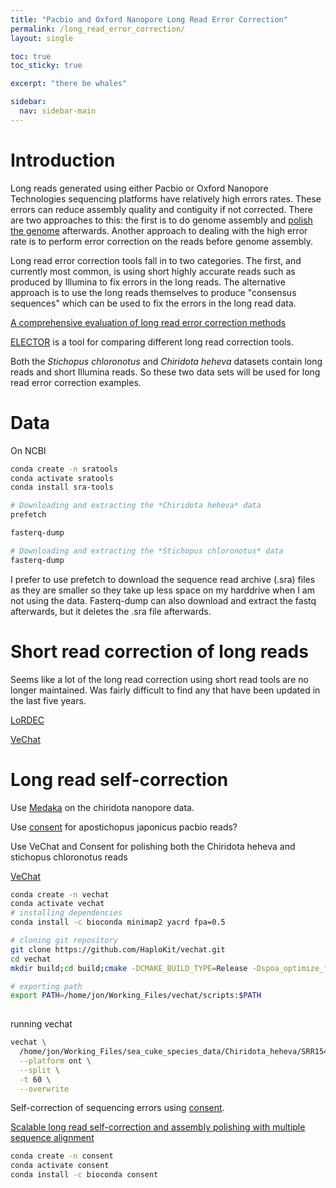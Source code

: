 ```yaml
---
title: "Pacbio and Oxford Nanopore Long Read Error Correction"
permalink: /long_read_error_correction/
layout: single

toc: true 
toc_sticky: true

excerpt: "there be whales"

sidebar:
  nav: sidebar-main
---
```


# Introduction

Long reads generated using either Pacbio or Oxford Nanopore Technologies sequencing platforms have relatively high errors rates. These errors can reduce assembly quality and contiguity if not corrected. There are two approaches to this: the first is to do genome assembly and [polish the genome](/genome_polishing/) afterwards. Another approach to dealing with the high error rate is to perform error correction on the reads before genome assembly. 

Long read error correction tools fall in to two categories. The first, and currently most common, is using short highly accurate reads such as produced by Illumina to fix errors in the long reads. The alternative approach is to use the long reads themselves to produce "consensus sequences" which can be used to fix the errors in the long read data. 

[A comprehensive evaluation of long read error correction methods](https://link.springer.com/article/10.1186/s12864-020-07227-0)

[ELECTOR](https://github.com/kamimrcht/ELECTOR) is a tool for comparing different long read correction tools. 

Both the *Stichopus chloronotus* and *Chiridota heheva* datasets contain long reads and short Illumina reads. So these two data sets will be used for long read error correction examples. 

# Data

On NCBI 
```bash
conda create -n sratools
conda activate sratools
conda install sra-tools

# Downloading and extracting the *Chiridota heheva* data 
prefetch

fasterq-dump

# Downloading and extracting the *Stichopus chloronotus* data
fasterq-dump


```

I prefer to use prefetch to download the sequence read archive (.sra) files as they are smaller so they take up less space on my harddrive when I am not using the data. Fasterq-dump can also download and extract the fastq afterwards, but it deletes the .sra file afterwards. 

# Short read correction of long reads

Seems like a lot of the long read correction using short read tools are no longer maintained. Was fairly difficult to find any that have been updated in the last five years. 

[LoRDEC](http://www.atgc-montpellier.fr/lordec/)

[VeChat](https://github.com/HaploKit/vechat)

# Long read self-correction

Use [Medaka](https://github.com/nanoporetech/medaka) on the chiridota nanopore data. 

Use [consent]() for apostichopus japonicus pacbio reads? 

Use VeChat and Consent for polishing both the Chiridota heheva and stichopus chloronotus reads

[VeChat](https://github.com/HaploKit/vechat) 

```bash
conda create -n vechat
conda activate vechat
# installing dependencies
conda install -c bioconda minimap2 yacrd fpa=0.5

# cloning git repository
git clone https://github.com/HaploKit/vechat.git
cd vechat
mkdir build;cd build;cmake -DCMAKE_BUILD_TYPE=Release -Dspoa_optimize_for_portability=ON ..;make

# exporting path
export PATH=/home/jon/Working_Files/vechat/scripts:$PATH
  
```

running vechat
```bash
vechat \
  /home/jon/Working_Files/sea_cuke_species_data/Chiridota_heheva/SRR15466781/SRR15466781.fastq \
  --platform ont \
  --split \
  -t 60 \
  --overwrite

```



Self-correction of sequencing errors using [consent](https://github.com/morispi/CONSENT).

[Scalable long read self-correction and assembly polishing with multiple sequence alignment](https://www.nature.com/articles/s41598-020-80757-5)


```bash
conda create -n consent
conda activate consent
conda install -c bioconda consent 
```